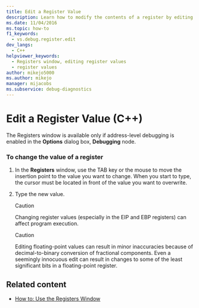 ```yaml
---
title: Edit a Register Value
description: Learn how to modify the contents of a register by editing its value in the Registers window (available only if address-level debugging is enabled).
ms.date: 11/04/2016
ms.topic: how-to
f1_keywords: 
  - vs.debug.register.edit
dev_langs: 
  - C++
helpviewer_keywords: 
  - Registers window, editing register values
  - register values
author: mikejo5000
ms.author: mikejo
manager: mijacobs
ms.subservice: debug-diagnostics
---
```

# Edit a Register Value (C++)

The Registers window is available only if address-level debugging is enabled in the **Options** dialog box, **Debugging** node.

### To change the value of a register

1. In the **Registers** window, use the TAB key or the mouse to move the insertion point to the value you want to change. When you start to type, the cursor must be located in front of the value you want to overwrite.

2. Type the new value.

    > [!CAUTION]
    > Changing register values (especially in the EIP and EBP registers) can affect program execution.

    > [!CAUTION]
    > Editing floating-point values can result in minor inaccuracies because of decimal-to-binary conversion of fractional components. Even a seemingly innocuous edit can result in changes to some of the least significant bits in a floating-point register.

## Related content
- [How to: Use the Registers Window](../debugger/how-to-use-the-registers-window.md)

